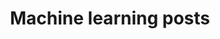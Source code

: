 ---
title: "Machine learning posts"
permalink: /machine-learning/
layout: categories
author_profile: true
---